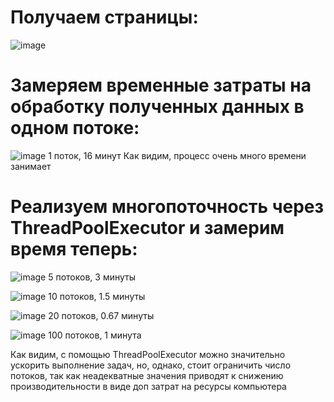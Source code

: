 # Получаем страницы:
![image](https://user-images.githubusercontent.com/92515117/143667399-20f36d73-5943-44c7-b60f-e447fdbdac70.png)

# Замеряем временные затраты на обработку полученных данных в одном потоке:
![image](https://user-images.githubusercontent.com/92515117/143667804-056add07-922e-4518-a553-33f708fc3707.png)
1 поток, 16 минут
Как видим, процесс очень много времени занимает

# Реализуем многопоточность через ThreadPoolExecutor и замерим время теперь:
![image](https://user-images.githubusercontent.com/92515117/143668106-36267479-5dbb-4b44-8beb-a56eece00add.png)
5 потоков, 3 минуты

![image](https://user-images.githubusercontent.com/92515117/143668169-58cced33-0d34-4f35-9b81-7da31b0412ad.png)
10 потоков, 1.5 минуты

![image](https://user-images.githubusercontent.com/92515117/143668189-cf32b9c5-21ee-493f-974a-998da162d3a7.png)
20 потоков, 0.67 минуты

![image](https://user-images.githubusercontent.com/92515117/143668252-572e54f3-4f95-49c2-9352-b8e7c40a2f7f.png)
100 потоков, 1 минута

Как видим, с помощью ThreadPoolExecutor можно значительно ускорить выполнение задач,
но, однако, стоит ограничить число потоков, так как неадекватные значения приводят
к снижению производительности в виде доп затрат на ресурсы компьютера
